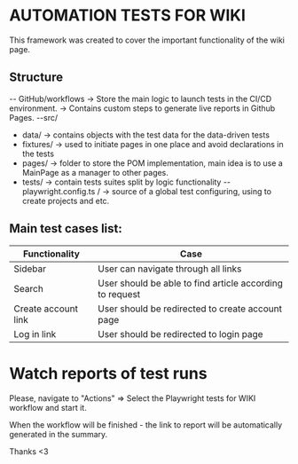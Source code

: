 # AUTOMATION TESTS FOR WIKI

This framework was created to cover the important functionality of the wiki page.

## Structure
-- GitHub/workflows 
   -> Store the main logic to launch tests in the CI/CD environment.
   -> Contains custom steps to generate live reports in Github Pages.
--src/ 
   - data/ -> contains objects with the test data for the data-driven tests 
   - fixtures/ -> used to initiate pages in one place and avoid declarations in the tests
   - pages/ -> folder to store the POM implementation, main idea is to use a MainPage as a manager to other pages.
   - tests/ -> contain tests suites split by logic functionality
-- playwright.config.ts / -> source of a global test configuring, using to create projects and etc.


## Main test cases list:

| Functionality       | Case                                                     |
| ------------------- | -------------------------------------------------------- |
| Sidebar             | User can navigate through all links                      |
| Search              | User should be able to find article according to request |
| Create account link | User should be redirected to create account page         |
| Log in link         | User should be redirected to login page                  |

# Watch reports of test runs

Please, navigate to "Actions" => Select the Playwright tests for WIKI workflow and start it.

When the workflow will be finished - the link to report will be automatically generated in the summary.

Thanks <3
